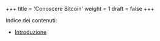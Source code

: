 +++
title = 'Conoscere Bitcoin'
weight = 1
draft = false
+++

Indice dei contenuti:

- [Introduzione](https://bitcoin-relearn.github.io/www/1_conoscere/1_conoscere_bitcoin/1_introduzione/index.html)






